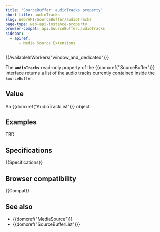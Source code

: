 ```yaml
---
title: "SourceBuffer: audioTracks property"
short-title: audioTracks
slug: Web/API/SourceBuffer/audioTracks
page-type: web-api-instance-property
browser-compat: api.SourceBuffer.audioTracks
sidebar:
  - apiref:
      - Media Source Extensions
---
```


{{AvailableInWorkers("window_and_dedicated")}}

The **`audioTracks`** read-only property of the
{{domxref("SourceBuffer")}} interface returns a list of the audio tracks currently
contained inside the `SourceBuffer`.

## Value

An {{domxref("AudioTrackList")}} object.

## Examples

TBD

## Specifications

{{Specifications}}

## Browser compatibility

{{Compat}}

## See also

- {{domxref("MediaSource")}}
- {{domxref("SourceBufferList")}}
